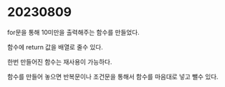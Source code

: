# 20230809

for문을 통해 10미만을 출력해주는 함수를 만들었다.

함수에 return 값을 배열로 줄수 있다.

한번 만들어진 함수는 재사용이 가능하다.

함수를 만들어 놓으면 반복문이나 조건문을 통해서 함수를 마음대로 넣고 뺄수 있다.
